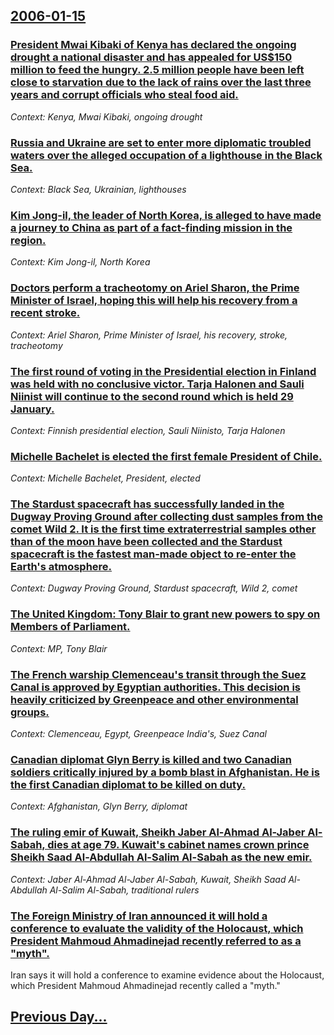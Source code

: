 ## [2006-01-15](/news/2006/01/15/index.md)

### [ President Mwai Kibaki of Kenya has declared the ongoing drought a national disaster and has appealed for US$150 million to feed the hungry. 2.5 million people have been left close to starvation due to the lack of rains over the last three years and corrupt officials who steal food aid. ](/news/2006/01/15/president-mwai-kibaki-of-kenya-has-declared-the-ongoing-drought-a-national-disaster-and-has-appealed-for-us-150-million-to-feed-the-hungry.md)
_Context: Kenya, Mwai Kibaki, ongoing drought_

### [ Russia and Ukraine are set to enter more diplomatic troubled waters over the alleged occupation of a lighthouse in the Black Sea. ](/news/2006/01/15/russia-and-ukraine-are-set-to-enter-more-diplomatic-troubled-waters-over-the-alleged-occupation-of-a-lighthouse-in-the-black-sea.md)
_Context: Black Sea, Ukrainian, lighthouses_

### [ Kim Jong-il, the leader of North Korea, is alleged to have made a journey to China as part of a fact-finding mission in the region. ](/news/2006/01/15/kim-jong-il-the-leader-of-north-korea-is-alleged-to-have-made-a-journey-to-china-as-part-of-a-fact-finding-mission-in-the-region.md)
_Context: Kim Jong-il, North Korea_

### [ Doctors perform a tracheotomy on Ariel Sharon, the Prime Minister of Israel, hoping this will help his recovery from a recent stroke. ](/news/2006/01/15/doctors-perform-a-tracheotomy-on-ariel-sharon-the-prime-minister-of-israel-hoping-this-will-help-his-recovery-from-a-recent-stroke.md)
_Context: Ariel Sharon, Prime Minister of Israel, his recovery, stroke, tracheotomy_

### [ The first round of voting in the Presidential election in Finland was held with no conclusive victor. Tarja Halonen and Sauli Niinist will continue to the second round which is held 29 January. ](/news/2006/01/15/the-first-round-of-voting-in-the-presidential-election-in-finland-was-held-with-no-conclusive-victor-tarja-halonen-and-sauli-niinisto-will.md)
_Context: Finnish presidential election, Sauli Niinisto, Tarja Halonen_

### [ Michelle Bachelet is elected the first female President of Chile. ](/news/2006/01/15/michelle-bachelet-is-elected-the-first-female-president-of-chile.md)
_Context: Michelle Bachelet, President, elected_

### [ The Stardust spacecraft has successfully landed in the Dugway Proving Ground after collecting dust samples from the comet Wild 2. It is the first time extraterrestrial samples other than of the moon have been collected and the Stardust spacecraft is the fastest man-made object to re-enter the Earth's atmosphere. ](/news/2006/01/15/the-stardust-spacecraft-has-successfully-landed-in-the-dugway-proving-ground-after-collecting-dust-samples-from-the-comet-wild-2-it-is-the.md)
_Context: Dugway Proving Ground, Stardust spacecraft, Wild 2, comet_

### [ The United Kingdom: Tony Blair to grant new powers to spy on Members of Parliament. ](/news/2006/01/15/the-united-kingdom-tony-blair-to-grant-new-powers-to-spy-on-members-of-parliament.md)
_Context: MP, Tony Blair_

### [ The French warship Clemenceau's transit through the Suez Canal is approved by Egyptian authorities. This decision is heavily criticized by Greenpeace and other environmental groups. ](/news/2006/01/15/the-french-warship-clemenceau-s-transit-through-the-suez-canal-is-approved-by-egyptian-authorities-this-decision-is-heavily-criticized-by.md)
_Context: Clemenceau, Egypt, Greenpeace India's, Suez Canal_

### [ Canadian diplomat Glyn Berry is killed and two Canadian soldiers critically injured by a bomb blast in Afghanistan. He is the first Canadian diplomat to be killed on duty. ](/news/2006/01/15/canadian-diplomat-glyn-berry-is-killed-and-two-canadian-soldiers-critically-injured-by-a-bomb-blast-in-afghanistan-he-is-the-first-canadia.md)
_Context: Afghanistan, Glyn Berry, diplomat_

### [ The ruling emir of Kuwait, Sheikh Jaber Al-Ahmad Al-Jaber Al-Sabah, dies at age 79. Kuwait's cabinet names crown prince Sheikh Saad Al-Abdullah Al-Salim Al-Sabah as the new emir. ](/news/2006/01/15/the-ruling-emir-of-kuwait-sheikh-jaber-al-ahmad-al-jaber-al-sabah-dies-at-age-79-kuwait-s-cabinet-names-crown-prince-sheikh-saad-al-abdu.md)
_Context: Jaber Al-Ahmad Al-Jaber Al-Sabah, Kuwait, Sheikh Saad Al-Abdullah Al-Salim Al-Sabah, traditional rulers_

### [ The Foreign Ministry of Iran announced it will hold a conference to evaluate the validity of the Holocaust, which President Mahmoud Ahmadinejad recently referred to as a "myth". ](/news/2006/01/15/the-foreign-ministry-of-iran-announced-it-will-hold-a-conference-to-evaluate-the-validity-of-the-holocaust-which-president-mahmoud-ahmadin.md)
Iran says it will hold a conference to examine evidence about the Holocaust, which President Mahmoud Ahmadinejad recently called a &quot;myth.&quot;

## [Previous Day...](/news/2006/01/14/index.md)

